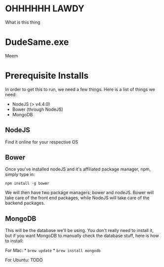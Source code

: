 # OHHHHHH LAWDY
What is this thing
# DudeSame.exe
Meem

# Prerequisite Installs
In order to get this to run, we need a few things. Here is a list of things we need:

* NodeJS (> v4.4.0)
* Bower (through NodeJS)
* MongoDB

## NodeJS
Find it online for your respective OS

## Bower
Once you've installed nodeJS and it's affiliated package manager, npm, simply type in:

`npm install -g bower`

We will then have two package managers; bower and nodeJS. Bower will take care of the front end packages, while NodeJS will take care of the backend packages.

## MongoDB
This will be the database we'll be using. You don't really need to install it, but if you want MongoDB to manually check the database stuff, here is how to install:

For Mac:
	* `brew update`
	* `brew install mongodb`

For Ubuntu:
	TODO
